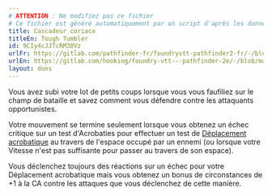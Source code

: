 ```yaml
---
# ATTENTION : Ne modifiez pas ce fichier
# Ce fichier est généré automatiquement par un script d'après les données du module Foundry VTT officiel et de sa traduction
title: Cascadeur coriace
titleEn: Tough Tumbler
id: 9CIy4cJJTcRM30Vz
urlFr: https://gitlab.com/pathfinder-fr/foundryvtt-pathfinder2-fr/-/blob/master/data/feats/9CIy4cJJTcRM30Vz.htm
urlEn: https://gitlab.com/hooking/foundry-vtt---pathfinder-2e/-/blob/master/packs/data/feats.db/tough-tumbler.json
layout: dons
---
```

Vous avez subi votre lot de petits coups lorsque vous vous faufiliez sur le champ de bataille et savez comment vous défendre contre les attaquants opportunistes.

Votre mouvement se termine seulement lorsque vous obtenez un échec critique sur un test d'Acrobaties pour effectuer un test de [Déplacement acrobatique](../actions/déplacement-acrobatique.md) au travers de l'espace occupé par un ennemi (ou lorsque votre Vitesse n'est pas suffisante pour passer au travers de son espace).

Vous déclenchez toujours des réactions sur un échec pour votre Déplacement acrobatique mais vous obtenez un bonus de circonstances de +1 à la CA contre les attaques que vous déclenchez de cette manière.
